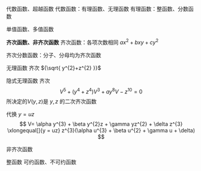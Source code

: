 
代数函数、超越函数
代数函数：有理函数、无理函数
有理函数：整函数、分数函数

单值函数、多值函数

**齐次函数、非齐次函数**
齐次函数：各项次数相同 ${ax^{2} + bxy + cy^{2}}$

齐次分数函数：分子、分母均为齐次函数

无理函数 齐次 ${\sqrt{ y^{2}+z^{2} }}$

隐式无理函数 齐次
$$
V^{5} + (y^{4} + z^{4})V^{3} + ay^{8}V - z^{10} = 0
$$
所决定的${V(y,z)}$是 $y,z$ 的二次齐次函数


代换 $y = uz$ 
$$
V= \alpha y^{3} + \beta y^{2}z + \gamma yz^{2} + \delta z^{3}
\xlongequal[]{y = uz}
z^{3}(\alpha u^{3} + \beta u^{2} + \gamma u + \delta)
$$

非齐次函数

整函数 可约函数、不可约函数

